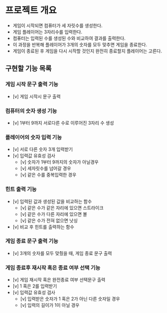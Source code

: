 # 프로젝트 개요

- 게임이 시작되면 컴퓨터가 세 자릿수를 생성한다.
- 게임 플레이어는 3자리수를 입력한다.
- 컴퓨터는 입력된 수를 생성된 수와 비교하여 결과를 출력한다.
- 이 과정을 반복해 플레이어가 3개의 숫자를 모두 맞추면 게임을 종료한다.
- 게임이 종료된 후 게임을 다시 시작할 것인지 완전히 종료할지 플레이어는 고른다.

## 구현할 기능 목록

### 게임 시작 문구 출력 기능

- [v] 게임 시작시 문구 출력

### 컴퓨터의 숫자 생성 기능

- [v] 1부터 9까지 서로다른 수로 이루어진 3자리 수 생성

### 플레이어의 숫자 입력 기능

- [v] 서로 다른 숫자 3개 입력받기
- [v] 입력값 유효성 검사
    - [v] 숫자가 1부터 9까지의 숫자가 아닐경우
    - [v] 세자릿수를 넘어갈 경우
    - [v] 같은 수를 중복입력한 경우

### 힌트 출력 기능

- [v] 입력된 값과 생성된 값을 비교하는 함수
    - [v] 같은 수가 같은 자리에 있으면 스트라이크
    - [v] 같은 수가 다른 자리에 있으면 볼
    - [v] 같은 수가 전혀 없으면 낫싱
- [v] 비교 후 힌트를 출력하는 함수

### 게임 종료 문구 출력 기능

- [v] 3개의 숫자를 모두 맞췄을 때, 게임 종료 문구 출력

### 게임 종료후 재시작 혹은 종료 여부 선택 기능

- [v] 게임 재시작 혹은 완전종료 여부 선택문구 출력
- [v] 1 혹은 2를 입력받기
- [v] 입력값 유효성 검사
    - [v] 입력받은 숫자가 1 혹은 2가 아닌 다른 숫자일 경우
    - [v] 입력의 길이가 1이 아닐 경우